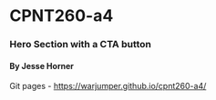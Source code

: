 # CPNT260-a4
### Hero Section with a CTA button
#### By Jesse Horner

Git pages - https://warjumper.github.io/cpnt260-a4/